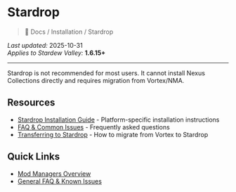 # Stardrop

> 📂 Docs / Installation / Stardrop

*Last updated:* 2025-10-31  
*Applies to Stardew Valley:* **1.6.15+**

---

Stardrop is not recommended for most users. It cannot install Nexus Collections directly and requires migration from Vortex/NMA.

## Resources

- [Stardrop Installation Guide](installation.md) - Platform-specific installation instructions
- [FAQ & Common Issues](faq.md) - Frequently asked questions
- [Transferring to Stardrop](transfer-to-stardrop.md) - How to migrate from Vortex to Stardrop

## Quick Links

- [Mod Managers Overview](../index.md)
- [General FAQ & Known Issues](../../Getting%20Started/faq-known-issues.md)

